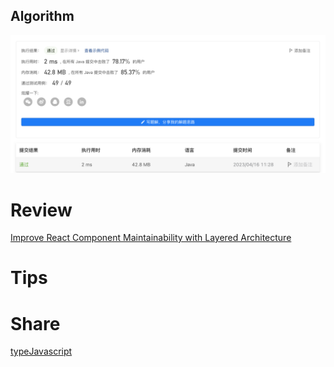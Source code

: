 ## Algorithm

![fengpu-2023-04-09-lc.png](../../images/temp/fengu-2023-04-16-lc.png)

# Review
[Improve React Component Maintainability with Layered Architecture](https://medium.com/bitsrc/improve-react-component-maintainability-with-layered-architecture-25e74ba86430)

# Tips


# Share
[typeJavascript](https://notability.com/n/1bsn96gFl1zQBlidxcd23S)